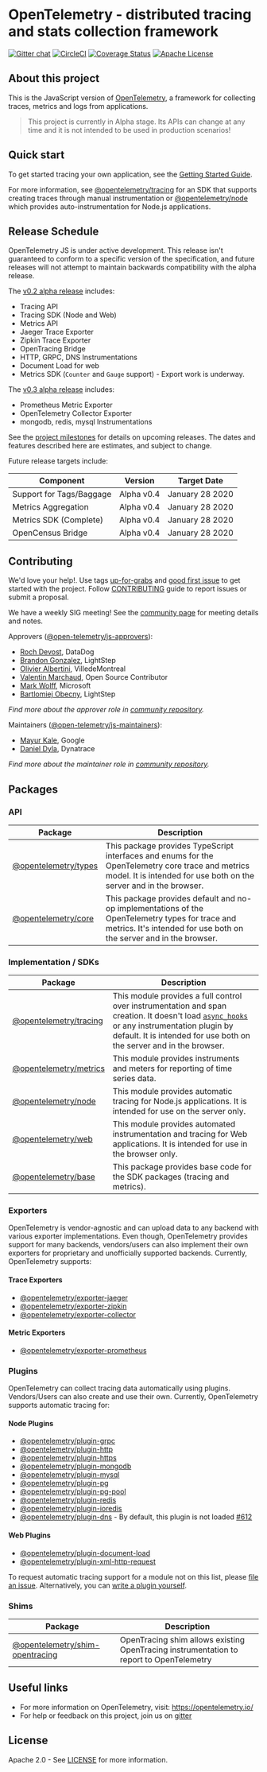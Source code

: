 # OpenTelemetry - distributed tracing and stats collection framework
[![Gitter chat][node-gitter-image]][node-gitter-url]
[![CircleCI][circleci-image]][circleci-url]
[![Coverage Status][codecov-image]][codecov-url]
[![Apache License][license-image]][license-image]

## About this project
This is the JavaScript version of [OpenTelemetry](https://opentelemetry.io/), a framework for collecting traces, metrics and logs from applications.

> This project is currently in Alpha stage. Its APIs can change at any time and it is not intended to be used in production scenarios!

## Quick start

To get started tracing your own application, see the [Getting Started Guide](getting-started/README.md).

For more information, see [@opentelemetry/tracing](https://github.com/open-telemetry/opentelemetry-js/tree/master/packages/opentelemetry-tracing) for an SDK that supports creating traces through manual instrumentation or [@opentelemetry/node](https://github.com/open-telemetry/opentelemetry-js/tree/master/packages/opentelemetry-node) which provides auto-instrumentation for Node.js applications.

## Release Schedule

OpenTelemetry JS is under active development.
This release isn't guaranteed to conform to a specific version of the specification, and future
releases will not attempt to maintain backwards compatibility with the alpha release.

The [v0.2 alpha
release](https://github.com/open-telemetry/opentelemetry-js/releases/tag/v0.2.0)
includes:

- Tracing API
- Tracing SDK (Node and Web)
- Metrics API
- Jaeger Trace Exporter
- Zipkin Trace Exporter
- OpenTracing Bridge
- HTTP, GRPC, DNS Instrumentations
- Document Load for web
- Metrics SDK (`Counter` and `Gauge` support) - Export work is underway.

The [v0.3 alpha
release](https://github.com/open-telemetry/opentelemetry-js/releases/tag/v0.3.0)
includes:

- Prometheus Metric Exporter
- OpenTelemetry Collector Exporter
- mongodb, redis, mysql Instrumentations

See the [project
milestones](https://github.com/open-telemetry/opentelemetry-js/milestones)
for details on upcoming releases. The dates and features described here are
estimates, and subject to change.

Future release targets include:

| Component                   | Version    | Target Date        |
| --------------------------- | ---------- | ------------------ |
| Support for Tags/Baggage    | Alpha v0.4 | January 28 2020    |
| Metrics Aggregation         | Alpha v0.4 | January 28 2020    |
| Metrics SDK (Complete)      | Alpha v0.4 | January 28 2020    |
| OpenCensus Bridge           | Alpha v0.4 | January 28 2020    |

## Contributing
We'd love your help!. Use tags [up-for-grabs][up-for-grabs-issues] and
[good first issue][good-first-issues] to get started with the project. Follow
[CONTRIBUTING](CONTRIBUTING.md) guide to report issues or submit a proposal.

We have a weekly SIG meeting! See the [community page](https://github.com/open-telemetry/community#javascript-sdk) for meeting details and notes.

Approvers ([@open-telemetry/js-approvers](https://github.com/orgs/open-telemetry/teams/javascript-approvers)):

- [Roch Devost](https://github.com/rochdev), DataDog
- [Brandon Gonzalez](https://github.com/bg451), LightStep
- [Olivier Albertini](https://github.com/OlivierAlbertini), VilledeMontreal
- [Valentin Marchaud](https://github.com/vmarchaud), Open Source Contributor
- [Mark Wolff](https://github.com/markwolff), Microsoft
- [Bartlomiej Obecny](https://github.com/obecny), LightStep

*Find more about the approver role in [community repository](https://github.com/open-telemetry/community/blob/master/community-membership.md#approver).*

Maintainers ([@open-telemetry/js-maintainers](https://github.com/orgs/open-telemetry/teams/javascript-maintainers)):

- [Mayur Kale](https://github.com/mayurkale22), Google
- [Daniel Dyla](https://github.com/dyladan), Dynatrace

*Find more about the maintainer role in [community repository](https://github.com/open-telemetry/community/blob/master/community-membership.md#maintainer).*

## Packages

### API

| Package                 | Description |
| ----------------------- | -----------------|
| [@opentelemetry/types](https://github.com/open-telemetry/opentelemetry-js/tree/master/packages/opentelemetry-types) | This package provides TypeScript interfaces and enums for the OpenTelemetry core trace and metrics model. It is intended for use both on the server and in the browser. |
| [@opentelemetry/core](https://github.com/open-telemetry/opentelemetry-js/tree/master/packages/opentelemetry-core) | This package provides default and no-op implementations of the OpenTelemetry types for trace and metrics. It's intended for use both on the server and in the browser. |

### Implementation / SDKs

| Package                 | Description |
| ----------------------- | -----------------|
| [@opentelemetry/tracing](https://github.com/open-telemetry/opentelemetry-js/tree/master/packages/opentelemetry-tracing) | This module provides a full control over instrumentation and span creation. It doesn't load [`async_hooks`](https://nodejs.org/api/async_hooks.html) or any instrumentation plugin by default. It is intended for use both on the server and in the browser. |
| [@opentelemetry/metrics](https://github.com/open-telemetry/opentelemetry-js/tree/master/packages/opentelemetry-metrics) | This module provides instruments and meters for reporting of time series data. |
| [@opentelemetry/node](https://github.com/open-telemetry/opentelemetry-js/tree/master/packages/opentelemetry-node) | This module provides automatic tracing for Node.js applications. It is intended for use on the server only. |
| [@opentelemetry/web](https://github.com/open-telemetry/opentelemetry-js/tree/master/packages/opentelemetry-web) | This module provides automated instrumentation and tracing for Web applications. It is intended for use in the browser only. |
| [@opentelemetry/base](https://github.com/open-telemetry/opentelemetry-js/tree/master/packages/opentelemetry-base) | This package provides base code for the SDK packages (tracing and metrics). |

### Exporters

OpenTelemetry is vendor-agnostic and can upload data to any backend with various exporter implementations. Even though, OpenTelemetry provides support for many backends, vendors/users can also implement their own exporters for proprietary and unofficially supported backends. Currently, OpenTelemetry supports:

#### Trace Exporters
- [@opentelemetry/exporter-jaeger](https://github.com/open-telemetry/opentelemetry-js/tree/master/packages/opentelemetry-exporter-jaeger)
- [@opentelemetry/exporter-zipkin](https://github.com/open-telemetry/opentelemetry-js/tree/master/packages/opentelemetry-exporter-zipkin)
- [@opentelemetry/exporter-collector](https://github.com/open-telemetry/opentelemetry-js/tree/master/packages/opentelemetry-exporter-collector)

#### Metric Exporters
- [@opentelemetry/exporter-prometheus](https://github.com/open-telemetry/opentelemetry-js/tree/master/packages/opentelemetry-exporter-prometheus)

### Plugins

OpenTelemetry can collect tracing data automatically using plugins. Vendors/Users can also create and use their own. Currently, OpenTelemetry supports automatic tracing for:

#### Node Plugins
- [@opentelemetry/plugin-grpc](https://github.com/open-telemetry/opentelemetry-js/tree/master/packages/opentelemetry-plugin-grpc)
- [@opentelemetry/plugin-http](https://github.com/open-telemetry/opentelemetry-js/tree/master/packages/opentelemetry-plugin-http)
- [@opentelemetry/plugin-https](https://github.com/open-telemetry/opentelemetry-js/tree/master/packages/opentelemetry-plugin-https)
- [@opentelemetry/plugin-mongodb](https://github.com/open-telemetry/opentelemetry-js/tree/master/packages/opentelemetry-plugin-mongodb)
- [@opentelemetry/plugin-mysql](https://github.com/open-telemetry/opentelemetry-js/tree/master/packages/opentelemetry-plugin-mysql)
- [@opentelemetry/plugin-pg](https://github.com/open-telemetry/opentelemetry-js/tree/master/packages/opentelemetry-plugin-postgres/opentelemetry-plugin-pg)
- [@opentelemetry/plugin-pg-pool](https://github.com/open-telemetry/opentelemetry-js/tree/master/packages/opentelemetry-plugin-postgres/opentelemetry-plugin-pg-pool)
- [@opentelemetry/plugin-redis](https://github.com/open-telemetry/opentelemetry-js/tree/master/packages/opentelemetry-plugin-redis)
- [@opentelemetry/plugin-ioredis](https://github.com/open-telemetry/opentelemetry-js/tree/master/packages/opentelemetry-plugin-ioredis)
- [@opentelemetry/plugin-dns](https://github.com/open-telemetry/opentelemetry-js/tree/master/packages/opentelemetry-plugin-dns) - By default, this plugin is not loaded [#612](https://github.com/open-telemetry/opentelemetry-js/issues/612)

#### Web Plugins
- [@opentelemetry/plugin-document-load](https://github.com/open-telemetry/opentelemetry-js/tree/master/packages/opentelemetry-plugin-document-load)
- [@opentelemetry/plugin-xml-http-request](https://github.com/open-telemetry/opentelemetry-js/tree/master/packages/opentelemetry-plugin-xml-http-request)

To request automatic tracing support for a module not on this list, please [file an issue](https://github.com/open-telemetry/opentelemetry-js/issues). Alternatively, you can [write a plugin yourself](https://github.com/open-telemetry/opentelemetry-js/blob/master/doc/plugin-guide.md).

### Shims

| Package                 | Description |
| ----------------------- | -----------------|
| [@opentelemetry/shim-opentracing](https://github.com/open-telemetry/opentelemetry-js/tree/master/packages/opentelemetry-shim-opentracing) | OpenTracing shim allows existing OpenTracing instrumentation to report to OpenTelemetry |


## Useful links
- For more information on OpenTelemetry, visit: <https://opentelemetry.io/>
- For help or feedback on this project, join us on [gitter][node-gitter-url]

## License

Apache 2.0 - See [LICENSE][license-url] for more information.

[license-url]: https://github.com/open-telemetry/opentelemetry-js/blob/master/LICENSE
[circleci-image]: https://circleci.com/gh/open-telemetry/opentelemetry-js.svg?style=svg
[circleci-url]: https://circleci.com/gh/open-telemetry/opentelemetry-js
[node-gitter-image]: https://badges.gitter.im/open-telemetry/opentelemetry-js.svg
[node-gitter-url]: https://gitter.im/open-telemetry/opentelemetry-node?utm_source=badge&utm_medium=badge&utm_campaign=pr-badge&utm_content=badge
[up-for-grabs-issues]: https://github.com/open-telemetry/OpenTelemetry-js/issues?q=is%3Aissue+is%3Aopen+label%3Aup-for-grabs
[good-first-issues]: https://github.com/open-telemetry/OpenTelemetry-js/issues?q=is%3Aissue+is%3Aopen+label%3A%22good+first+issue%22
[codecov-image]: https://codecov.io/gh/open-telemetry/opentelemetry-js/branch/master/graph/badge.svg
[codecov-url]: https://codecov.io/gh/open-telemetry/opentelemetry-js/branch/master/
[license-image]: https://img.shields.io/badge/license-Apache_2.0-green.svg?style=flat
